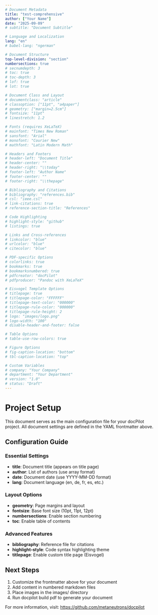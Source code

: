 ```yaml
---
# Document Metadata
title: "test-comprehensive"
author: ["Your Name"]
date: "2025-09-09"
# subtitle: "Document Subtitle"

# Language and Localization
lang: "en"
# babel-lang: "ngerman"

# Document Structure
top-level-division: "section"
numbersections: true
# secnumdepth: 3
# toc: true
# toc-depth: 3
# lof: true
# lot: true

# Document Class and Layout
# documentclass: "article"
# classoption: ["11pt", "a4paper"]
# geometry: ["margin=2.5cm"]
# fontsize: "11pt"
# linestretch: 1.2

# Fonts (requires XeLaTeX)
# mainfont: "Times New Roman"
# sansfont: "Arial"
# monofont: "Courier New"
# mathfont: "Latin Modern Math"

# Headers and Footers
# header-left: "Document Title"
# header-center: ""
# header-right: "\\today"
# footer-left: "Author Name"
# footer-center: ""
# footer-right: "\\thepage"

# Bibliography and Citations
# bibliography: "references.bib"
# csl: "ieee.csl"
# link-citations: true
# reference-section-title: "References"

# Code Highlighting
# highlight-style: "github"
# listings: true

# Links and Cross-references
# linkcolor: "blue"
# urlcolor: "blue"
# citecolor: "blue"

# PDF-specific Options
# colorlinks: true
# bookmarks: true
# bookmarksnumbered: true
# pdfcreator: "docPilot"
# pdfproducer: "Pandoc with XeLaTeX"

# Eisvogel Template Options
# titlepage: true
# titlepage-color: "FFFFFF"
# titlepage-text-color: "000000"
# titlepage-rule-color: "000000"
# titlepage-rule-height: 2
# logo: "images/logo.png"
# logo-width: "100"
# disable-header-and-footer: false

# Table Options
# table-use-row-colors: true

# Figure Options
# fig-caption-location: "bottom"
# tbl-caption-location: "top"

# Custom Variables
# company: "Your Company"
# department: "Your Department"
# version: "1.0"
# status: "Draft"
---
```


# Project Setup

This document serves as the main configuration file for your docPilot project.
All document settings are defined in the YAML frontmatter above.

## Configuration Guide

### Essential Settings
- **title**: Document title (appears on title page)
- **author**: List of authors (use array format)
- **date**: Document date (use YYYY-MM-DD format)
- **lang**: Document language (en, de, fr, es, etc.)

### Layout Options
- **geometry**: Page margins and layout
- **fontsize**: Base font size (10pt, 11pt, 12pt)
- **numbersections**: Enable section numbering
- **toc**: Enable table of contents

### Advanced Features
- **bibliography**: Reference file for citations
- **highlight-style**: Code syntax highlighting theme
- **titlepage**: Enable custom title page (Eisvogel)

## Next Steps

1. Customize the frontmatter above for your document
2. Add content in numbered markdown files
3. Place images in the images/ directory
4. Run docpilot build pdf to generate your document

For more information, visit: https://github.com/metaneutrons/docpilot
